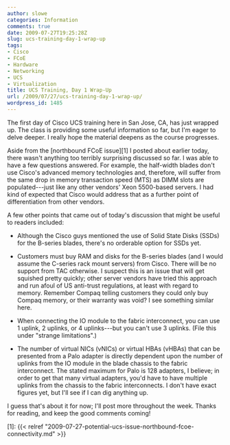 ```yaml
---
author: slowe
categories: Information
comments: true
date: 2009-07-27T19:25:28Z
slug: ucs-training-day-1-wrap-up
tags:
- Cisco
- FCoE
- Hardware
- Networking
- UCS
- Virtualization
title: UCS Training, Day 1 Wrap-Up
url: /2009/07/27/ucs-training-day-1-wrap-up/
wordpress_id: 1485
---
```


The first day of Cisco UCS training here in San Jose, CA, has just wrapped up. The class is providing some useful information so far, but I'm eager to delve deeper. I really hope the material deepens as the course progresses.

Aside from the [northbound FCoE issue][1] I posted about earlier today, there wasn't anything too terribly surprising discussed so far. I was able to have a few questions answered. For example, the half-width blades don't use Cisco's advanced memory technologies and, therefore, will suffer from the same drop in memory transaction speed (MTS) as DIMM slots are populated---just like any other vendors' Xeon 5500-based servers. I had kind of expected that Cisco would address that as a further point of differentiation from other vendors.

A few other points that came out of today's discussion that might be useful to readers included:

* Although the Cisco guys mentioned the use of Solid State Disks (SSDs) for the B-series blades, there's no orderable option for SSDs yet.

* Customers must buy RAM and disks for the B-series blades (and I would assume the C-series rack mount servers) from Cisco. There will be no support from TAC otherwise. I suspect this is an issue that will get squished pretty quickly; other server vendors have tried this approach and run afoul of US anti-trust regulations, at least with regard to memory. Remember Compaq telling customers they could only buy Compaq memory, or their warranty was void? I see something similar here.

* When connecting the IO module to the fabric interconnect, you can use 1 uplink, 2 uplinks, or 4 uplinks---but you can't use 3 uplinks. (File this under "strange limitations".)

* The number of virtual NICs (vNICs) or virtual HBAs (vHBAs) that can be presented from a Palo adapter is directly dependent upon the number of uplinks from the IO module in the blade chassis to the fabric interconnect. The stated maximum for Palo is 128 adapters, I believe; in order to get that many virtual adapters, you'd have to have multiple uplinks from the chassis to the fabric interconnects. I don't have exact figures yet, but I'll see if I can dig anything up.

I guess that's about it for now; I'll post more throughout the week. Thanks for reading, and keep the good comments coming!

[1]: {{< relref "2009-07-27-potential-ucs-issue-northbound-fcoe-connectivity.md" >}}
